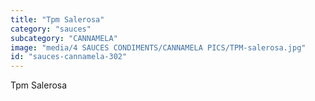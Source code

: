 ```yaml
---
title: "Tpm Salerosa"
category: "sauces"
subcategory: "CANNAMELA"
image: "media/4 SAUCES CONDIMENTS/CANNAMELA PICS/TPM-salerosa.jpg"
id: "sauces-cannamela-302"
---
```


Tpm Salerosa
